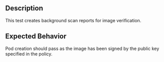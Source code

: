 ## Description

This test creates background scan reports for image verification.

## Expected Behavior

Pod creation should pass as the image has been signed by the public key specified in the policy.

